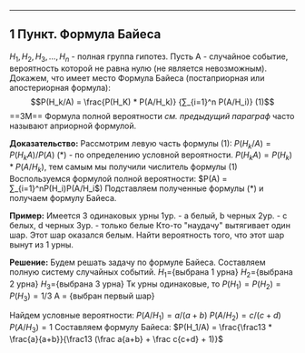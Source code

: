 
___
## 1 Пункт. Формула Байеса
$H_1, H_2, H_3, …, H_n$ - полная группа гипотез.
Пусть A - случайное событие, вероятность которой не равна нулю (не является невозможным). Докажем, что имеет место Формула Байеса (постаприорная или апостериорная формула): $$P(H_k/A) = \frac{P(H_K) * P(A/H_k)} {∑_{i=1}^n P(A/H_i)} (1)$$
==ЗМ== Формула полной вероятности *см. предыдущий параграф* часто называют априорной формулой.

**Доказательство:**
Рассмотрим левую часть формулы (1): $P(H_k/A) = P(H_kA)/P(A)$ ($*$) - по определению условной вероятности. $P(H_kA) = P(H_k)*P(A/H_k)$, тем самым мы получили числитель формулы (1)
Воспользуемся формулой полной вероятности: $P(A) = ∑_{i=1}^nP(H_i)P(A/H_i$)
Подставляем полученные формулы ($*$) и получаем формулу Байеса.

**Пример:**
Имеется 3 одинаковых урны
1ур. - a белый, b черных
2ур. - c белых, d черных
3ур. - только белые
Кто-то "наудачу" вытягивает один шар. Этот шар оказался белым. 
Найти вероятность того, что этот шар вынут из 1 урны.

**Решение:**
Будем решать задачу по формуле Байеса. Составляем полную систему случайных событий.
$H_1$={выбрана 1 урна}
$H_2$={выбрана 2 урна}
$H_3$={выбрана 3 урна}
Тк урны одинаковые, то $P(H_1) = P(H_2) = P(H_3) = 1/3$
A = {выбран первый шар}

Найдем условные вероятности:
$P(A/H_1) = a/(a+b)$
$P(A/H_2) = c/(c+d)$
$P(A/H_3) = 1$
Составляем формулу Байеса:
$P(H_1/A) = \frac{\frac13 * \frac{a}{a+b}}{\frac13 (\frac a{a+b} + \frac c{c+d} + 1)}$
